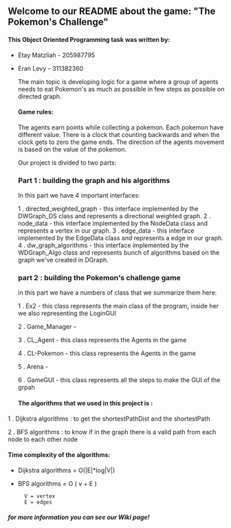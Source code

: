 ## Welcome to our README about the game: "The Pokemon's Challenge"

#### This Object Oriented Programming task was written by:

* Etay Matzliah - 205987795
* Eran Levy - 311382360
    
    The main topic is developing logic for a game where a group of agents needs to eat Pokemon's as much as possible in few steps as possible on directed graph.
    
    #### Game rules:
    The agents earn points while collecting a pokemon. Each pokemon have different value.
    There is a clock that counting backwards and when the clock gets to zero the game ends.
    The direction of the agents movement is based on the value of the pokemon.
    
    Our project is divided to two parts:
    ### Part 1 : building the graph and his algorithms 
    
    In this part we have 4 important interfaces:
    
  1 . directed_weighted_graph - this interface implemented by the DWGraph_DS class and represents a directional weighted graph.
  2 . node_data - this interface implemented by the NodeData class and represents a vertex in our graph.
  3 . edge_data - this interface implemented by the EdgeData class and represents a edge in our graph.
  4 . dw_graph_algorithms - this interface implemented by the WDGraph_Algo class and represents bunch of algorithms based on the graph we've created in DGraph.

   ### part 2 : building the Pokemon's challenge game
   
   in this part we have a numbers of class that we summarize them here:
   
  1 . Ex2 - this class represents the main class of the program, inside her we also representing the LoginGUI 
  
  2 . Game_Manager - 
  
  3 . CL_Agent - this class represents the Agents in the game 
  
  4 . CL-Pokemon - this class represents the Agents in the game 
  
  5 . Arena - 
  
  6 . GameGUI - this class represents all the steps to make the GUI of the grpah 
  
  
  
  #### The algorithms that we used in this project is : 
  
1 . Dijkstra algorithms : to get the shortestPathDist and the shortestPath

2 . BFS algorithms : to know if in the graph there is a valid path from each node to each other node
   
  #### Time complexity of the algorithms:
	
- Dijkstra algorithms = O(|E|*log|V|)
- BFS algorithms = O ( v + E ) 

		V = vertex
		E = edges
 

##### for more information you can see our Wiki page!
